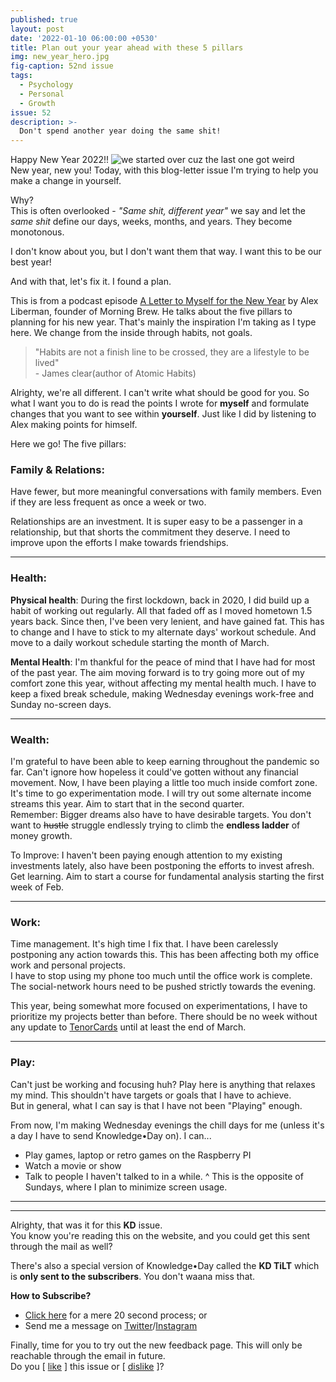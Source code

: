 ```yaml
---
published: true
layout: post
date: '2022-01-10 06:00:00 +0530'
title: Plan out your year ahead with these 5 pillars
img: new_year_hero.jpg
fig-caption: 52nd issue
tags:
  - Psychology
  - Personal
  - Growth
issue: 52
description: >-
  Don't spend another year doing the same shit!
---
```


Happy New Year 2022!! 
![we started over cuz the last one got weird]({{site.baseurl}}/assets/img/new_year_reason.jpg)  
New year, new you! Today, with this blog-letter issue I'm trying to help you make a change in yourself.  

Why?  
This is often overlooked - _"Same shit, different year"_ we say and let the _same shit_ define our days, weeks, months, and years. They become monotonous.

I don't know about you, but I don't want them that way. I want this to be our best year!  

And with that, let's fix it. I found a plan.  
 
This is from a podcast episode [A Letter to Myself for the New Year](https://foundersjournal.morningbrew.com/a-letter-to-myself-for-the-new-year/) by Alex Liberman, founder of Morning Brew. He talks about the five pillars to planning for his new year.
That's mainly the inspiration I'm taking as I type here. We change from the inside through habits, not goals.  

> "Habits are not a finish line to be crossed, they are a lifestyle to be lived" <br/>- James clear(author of Atomic Habits)

Alrighty, we're all different. I can't write what should be good for you. So what I want you to do is read the points I wrote for **myself** and formulate changes that you want to see within **yourself**. Just like I did by listening to Alex making points for himself.  

Here we go! The five pillars:

### Family & Relations:
Have fewer, but more meaningful conversations with family members. Even if they are less frequent as once a week or two.  

Relationships are an investment. It is super easy to be a passenger in a relationship, but that shorts the commitment they deserve. I need to improve upon the efforts I make towards friendships.  

-----
### Health:
**Physical health**: During the first lockdown, back in 2020, I did build up a habit of working out regularly. All that faded off as I moved hometown 1.5 years back. Since then, I've been very lenient, and have gained fat. This has to change and I have to stick to my alternate days' workout schedule. And move to a daily workout schedule starting the month of March.  

**Mental Health**: I'm thankful for the peace of mind that I have had for most of the past year. The aim moving forward is to try going more out of my comfort zone this year, without affecting my mental health much. I have to keep a fixed break schedule, making Wednesday evenings work-free and Sunday no-screen days.

-----
### Wealth:
I'm grateful to have been able to keep earning throughout the pandemic so far. Can't ignore how hopeless it could've gotten without any financial movement. Now, I have been playing a little too much inside comfort zone. It's time to go experimentation mode. I will try out some alternate income streams this year. Aim to start that in the second quarter.  
Remember: Bigger dreams also have to have desirable targets. You don't want to <strike>hustle</strike> struggle endlessly trying to climb the **endless ladder** of money growth.  

To Improve: I haven't been paying enough attention to my existing investments lately, also have been postponing the efforts to invest afresh. Get learning. Aim to start a course for fundamental analysis starting the first week of Feb.

-----
### Work:
Time management. It's high time I fix that. I have been carelessly postponing any action towards this. This has been affecting both my office work and personal projects.  
I have to stop using my phone too much until the office work is complete. The social-network hours need to be pushed strictly towards the evening.  

This year, being somewhat more focused on experimentations, I have to prioritize my projects better than before. There should be no week without any update to [TenorCards](https://tenor.cards/) until at least the end of March.  

-----
### Play:
Can't just be working and focusing huh? Play here is anything that relaxes my mind. This shouldn't have targets or goals that I have to achieve.  
But in general, what I can say is that I have not been "Playing" enough.  

From now, I'm making Wednesday evenings the chill days for me (unless it's a day I have to send Knowledge•Day on). I can...
- Play games, laptop or retro games on the Raspberry PI
- Watch a movie or show
- Talk to people I haven't talked to in a while.
^ This is the opposite of Sundays, where I plan to minimize screen usage.  

------
------

Alrighty, that was it for this **KD** issue.   
You know you're reading this on the website, and you could get this sent through the mail as well?  

There's also a special version of Knowledge•Day called the **KD TiLT** which is **only sent to the subscribers**. You don't waana miss that.  

**How to Subscribe?**  
- [Click here](https://knowledgeday.in/signup/?utm_source=kdweb_issue50&utm_medium=blog_conclusion&utm_campaign=issue50) for a mere 20 second process; or  
- Send me a message on [Twitter](https://twitter.com/knowledgedaynl?utm_source=kdweb_issue50&utm_medium=blog_conclusion&utm_campaign=issue50)/[Instagram](http://instagram.com/knowledgedaynl?utm_source=kdweb_issue50&utm_medium=blog_conclusion&utm_campaign=issue50)  

Finally, time for you to try out the new feedback page. This will only be reachable through the email in future.  
 Do you [ [like](https://knowledgeday.in/feedback/?rx=1&is=50&utm_source=kdweb_feedback) ] this issue or [ [dislike](https://knowledgeday.in/feedback/?rx=0&is=50&utm_source=kdweb_feedback) ]?
